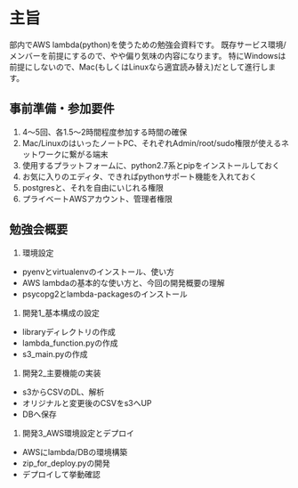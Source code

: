 # 主旨
部内でAWS lambda(python)を使うための勉強会資料です。
既存サービス環境/メンバーを前提にするので、やや偏り気味の内容になります。
特にWindowsは前提にしないので、Mac(もしくはLinuxなら適宜読み替え)だとして進行します。

## 事前準備・参加要件
1. 4〜5回、各1.5〜2時間程度参加する時間の確保
1. Mac/LinuxのはいったノートPC、それぞれAdmin/root/sudo権限が使えるネットワークに繋がる端末
1. 使用するプラットフォームに、python2.7系とpipをインストールしておく
1. お気に入りのエディタ、できればpythonサポート機能を入れておく
1. postgresと、それを自由にいじれる権限
1. プライベートAWSアカウント、管理者権限

## 勉強会概要
1. 環境設定  
  * pyenvとvirtualenvのインストール、使い方
  * AWS lambdaの基本的な使い方と、今回の開発概要の理解
  * psycopg2とlambda-packagesのインストール
1. 開発1_基本構成の設定
  * libraryディレクトリの作成
  * lambda_function.pyの作成
  * s3_main.pyの作成
1. 開発2_主要機能の実装
  * s3からCSVのDL、解析
  * オリジナルと変更後のCSVをs3へUP
  * DBへ保存
1. 開発3_AWS環境設定とデプロイ
  * AWSにlambda/DBの環境構築
  * zip_for_deploy.pyの開発
  * デプロイして挙動確認
